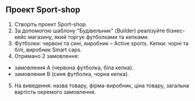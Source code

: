 Проект Sport-shop
--------------------
1) Створіть проект Sport-shop.
2) За допомогою шаблону "Будівельник" (Builder) реалізуйте
   бізнес-кейс магазину, який торгує футболками та кепками.
3) Футболки: червоні та сині, виробник – Active sports.
   Кепки: чорні та білі, виробник Smart caps.
4) Отримано 2 замовлення:
- замовлення А (червона футболка, біла кепка).
- замовлення В (синя футболка, чорна кепка).
5) На виведення: назва товару, фірма-виробник, ціна товару,
   загальна вартість окремого замовлення.
